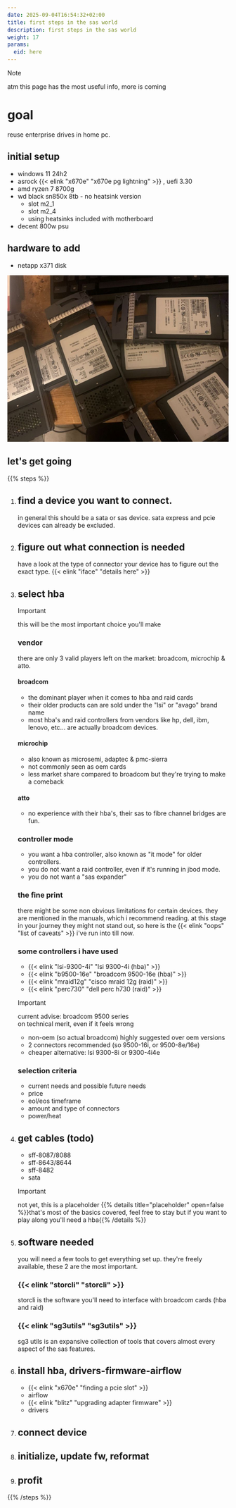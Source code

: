 ```yaml
---
date: 2025-09-04T16:54:32+02:00
title: first steps in the sas world
description: first steps in the sas world
weight: 17
params:
  eid: here
---
```

> [!NOTE]
> atm this page has the most useful info, more is coming

# goal

reuse enterprise drives in home pc.

## initial setup
- windows 11 24h2
- asrock {{< elink "x670e" "x670e pg lightning" >}} , uefi 3.30
- amd ryzen 7 8700g
- wd black sn850x 8tb - no heatsink version
  - slot m2_1
  - slot m2_4
  - using heatsinks included with motherboard
- decent 800w psu

## hardware to add
- netapp x371 disk

![](humblebrag.jpg)

## let's get going

{{% steps %}}
1. ## find a device you want to connect.
    in general this should be a sata or sas device. sata express and pcie devices can already be excluded.

1. ## figure out what connection is needed
    have a look at the type of connector your device has to figure out the exact type. {{< elink "iface" "details here" >}}

1. ## select hba
    > [!IMPORTANT]
    > this will be the most important choice you'll make
    ### vendor
    there are only 3 valid players left on the market: broadcom, microchip & atto.
    #### broadcom
    - the dominant player when it comes to hba and raid cards
    - their older products can are sold under the "lsi" or "avago" brand name
    - most hba's and raid controllers from vendors like hp, dell, ibm, lenovo, etc... are actually broadcom devices.
    #### microchip
    - also known as microsemi, adaptec & pmc-sierra
    - not commonly seen as oem cards
    - less market share compared to broadcom but they're trying to make a comeback
    #### atto
    - no experience with their hba's, their sas to fibre channel bridges are fun.
    ### controller mode
    - you want a <span class="att">hba</span> controller, also known as "it mode" for older controllers.
    - you do not want a raid controller, even if it's running in jbod mode.
    - you do not want a "sas expander"
    ### the fine print
    there might be some non obvious limitations for certain devices. they are mentioned in the manuals, which i recommend reading. at this stage in your journey they might not stand out, so here is the {{< elink "oops" "list of caveats" >}} i've run into till now.
    ### some controllers i have used
    - {{< elink "lsi-9300-4i" "lsi 9300-4i (hba)" >}}
    - {{< elink "b9500-16e" "broadcom 9500-16e (hba)" >}}
    - {{< elink "mraid12g" "cisco mraid 12g (raid)" >}}
    - {{< elink "perc730" "dell perc h730 (raid)" >}}
    > [!IMPORTANT]
    > current advise: broadcom 9500 series  
    > on technical merit, even if it feels wrong
    - non-oem (so actual broadcom) highly suggested over oem versions
    - 2 connectors recommended (so 9500-16i, or 9500-8e/16e)
    - cheaper alternative: lsi 9300-8i or 9300-4i4e
    ### selection criteria
    - current needs and possible future needs
    - price
    - eol/eos timeframe
    - amount and type of connectors
    - power/heat
1. ## get cables (todo)
    - sff-8087/8088
    - sff-8643/8644
    - sff-8482
    - sata
    > [!IMPORTANT]
    > not yet, this is a placeholder
    {{% details title="placeholder" open=false %}}that's most of the basics covered, feel free to stay but if you want to play along you'll need a hba{{% /details %}}
1. ## software needed
   you will need a few tools to get everything set up. they're freely available, these 2 are the most important.
   ### {{< elink "storcli" "storcli" >}}
   storcli is the software you'll need to interface with broadcom cards (hba and raid)
   ### {{< elink "sg3utils" "sg3utils" >}}
   sg3 utils is an expansive collection of tools that covers almost every aspect of the sas features.
1. ## install hba, drivers-firmware-airflow
    - {{< elink "x670e" "finding a pcie slot" >}}
    - airflow
    - {{< elink "blitz" "upgrading adapter firmware" >}}
    - drivers

1. ## connect device

1. ## initialize, update fw, reformat

1. ## profit


{{% /steps %}}
